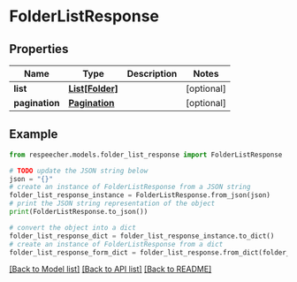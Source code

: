 # FolderListResponse


## Properties

Name | Type | Description | Notes
------------ | ------------- | ------------- | -------------
**list** | [**List[Folder]**](Folder.md) |  | [optional] 
**pagination** | [**Pagination**](Pagination.md) |  | [optional] 

## Example

```python
from respeecher.models.folder_list_response import FolderListResponse

# TODO update the JSON string below
json = "{}"
# create an instance of FolderListResponse from a JSON string
folder_list_response_instance = FolderListResponse.from_json(json)
# print the JSON string representation of the object
print(FolderListResponse.to_json())

# convert the object into a dict
folder_list_response_dict = folder_list_response_instance.to_dict()
# create an instance of FolderListResponse from a dict
folder_list_response_form_dict = folder_list_response.from_dict(folder_list_response_dict)
```
[[Back to Model list]](../README.md#documentation-for-models) [[Back to API list]](../README.md#documentation-for-api-endpoints) [[Back to README]](../README.md)


